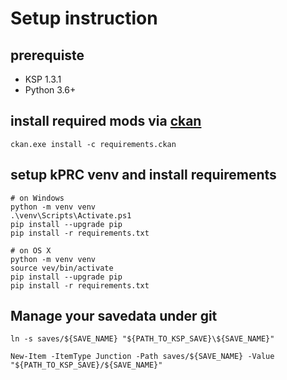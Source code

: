 # Setup instruction

## prerequiste
* KSP 1.3.1
* Python 3.6+

## install required mods via [ckan](https://github.com/KSP-CKAN/CKAN/wiki/User-guide)
```
ckan.exe install -c requirements.ckan
```

## setup kPRC venv and install requirements
```
# on Windows
python -m venv venv
.\venv\Scripts\Activate.ps1
pip install --upgrade pip
pip install -r requirements.txt

# on OS X
python -m venv venv
source vev/bin/activate
pip install --upgrade pip
pip install -r requirements.txt
```

## Manage your savedata under git
```
ln -s saves/${SAVE_NAME} "${PATH_TO_KSP_SAVE}\${SAVE_NAME}"
```

```
New-Item -ItemType Junction -Path saves/${SAVE_NAME} -Value "${PATH_TO_KSP_SAVE}/${SAVE_NAME}"
```
